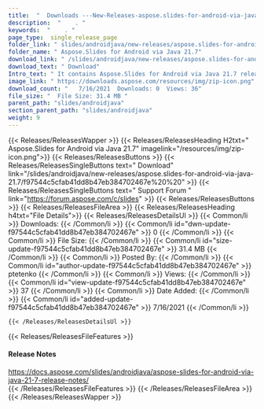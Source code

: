 ```yaml
---
title:  "  Downloads ---New-Releases-aspose.slides-for-android-via-java-21.7 . " 
description:  "    . " 
keywords:  "    . " 
page_type:  single_release_page
folder_link: " slides/androidjava/new-releases/aspose.slides-for-android-via-java-21.7/"
folder_name: " Aspose.Slides for Android via Java 21.7"
download_link: " /slides/androidjava/new-releases/aspose.slides-for-android-via-java-21.7/f97544c5cfab41dd8b47eb384702467e"
download_text: " Download"
Intro_text: " It contains Aspose.Slides for Android via Java 21.7 release."
image_link: " https://downloads.aspose.com/resources/img/zip-icon.png"
download_count: "   7/16/2021  Downloads: 0  Views: 36"
file_size: "  File Size: 31.4 MB "
parent_path: "slides/androidjava"
section_parent_path: "slides/androidjava"
weight: 9 
---
```


{{< Releases/ReleasesWapper >}}
  {{< Releases/ReleasesHeading H2txt=" Aspose.Slides for Android via Java 21.7" imagelink="/resources/img/zip-icon.png">}}
  {{< Releases/ReleasesButtons >}}
    {{< Releases/ReleasesSingleButtons text=" Download" link="/slides/androidjava/new-releases/aspose.slides-for-android-via-java-21.7/f97544c5cfab41dd8b47eb384702467e%20%20" >}}
    {{< Releases/ReleasesSingleButtons text=" Support Forum " link="https://forum.aspose.com/c/slides" >}}
  {{< Releases/ReleasesButtons >}}
  {{< Releases/ReleasesFileArea >}}
    {{< Releases/ReleasesHeading h4txt="File Details">}}
    {{< Releases/ReleasesDetailsUl >}}
            {{< Common/li  >}} Downloads: {{< /Common/li >}} 
      {{< Common/li id="dwn-update-f97544c5cfab41dd8b47eb384702467e" >}} 0 {{< /Common/li >}} 
      {{< Common/li  >}} File Size: {{< /Common/li >}} 
      {{< Common/li id="size-update-f97544c5cfab41dd8b47eb384702467e" >}} 31.4 MB {{< /Common/li >}} 
      {{< Common/li  >}} Posted By: {{< /Common/li >}} 
      {{< Common/li id="author-update-f97544c5cfab41dd8b47eb384702467e" >}} ptetenko {{< /Common/li >}} 
      {{< Common/li  >}} Views: {{< /Common/li >}} 
      {{< Common/li id="view-update-f97544c5cfab41dd8b47eb384702467e" >}} 37 {{< /Common/li >}} 
      {{< Common/li  >}} Date Added: {{< /Common/li >}} 
      {{< Common/li id="added-update-f97544c5cfab41dd8b47eb384702467e" >}} 7/16/2021 {{< /Common/li >}} 

    {{< /Releases/ReleasesDetailsUl >}}

  {{< Releases/ReleasesFileFeatures >}}
      <h4>Release Notes</h4><div><a href="https://docs.aspose.com/slides/androidjava/aspose-slides-for-android-via-java-21-7-release-notes/">https://docs.aspose.com/slides/androidjava/aspose-slides-for-android-via-java-21-7-release-notes/</a></div>
  {{< /Releases/ReleasesFileFeatures >}}
 {{< /Releases/ReleasesFileArea >}}
{{< /Releases/ReleasesWapper >}}


